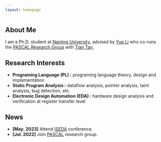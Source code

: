 ```yaml
---
layout: homepage
---
```


## About Me

I am a Ph.D. student at [Nanjing University](https://www.nju.edu.cn/en/), advised by [Yue Li](https://cs.nju.edu.cn/yueli/) who co-runs the [PASCAL Research Group](https://pascal-lab.net/) with [Tian Tan](https://cs.nju.edu.cn/tiantan/).

## Research Interests

- **Programing Language (PL) :** programing language theory, design and implementation
- **Static Program Analysis :** dataflow analysis, pointer analysis, taint analysis, bug detection, etc.
- **Electronic Design Automation (EDA) :** hardware design analysis and verification at register transfer level

## News

- **[May. 2023]** Attend [ISEDA](https://www.aconf.org/conf_190991.html) conference.
- **[Jul. 2022]** Join [PASCAL](https://pascal-lab.net/) research group.

<!-- {% include_relative _includes/publications.md %}

{% include_relative _includes/services.md %} -->
